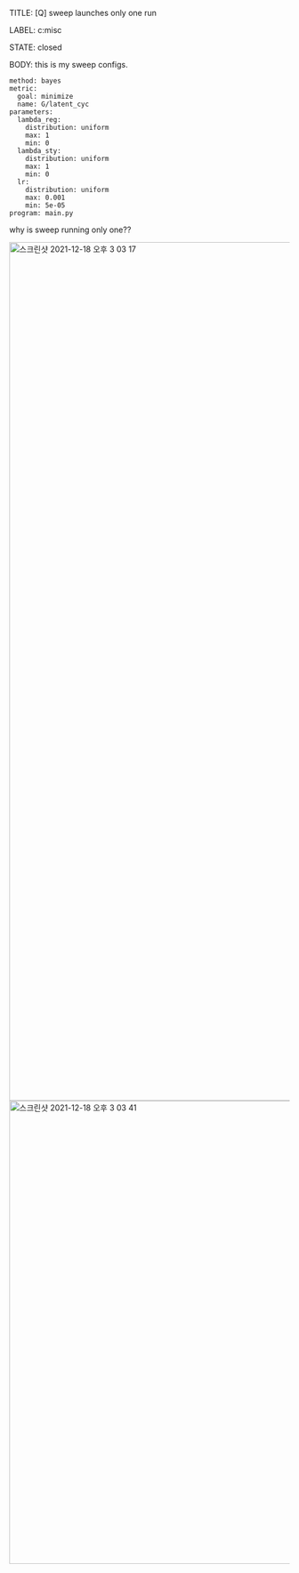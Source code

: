 TITLE:
[Q] sweep launches only one run

LABEL:
c:misc

STATE:
closed

BODY:
this is my sweep configs.

```
method: bayes
metric:
  goal: minimize
  name: G/latent_cyc
parameters:
  lambda_reg:
    distribution: uniform
    max: 1
    min: 0
  lambda_sty:
    distribution: uniform
    max: 1
    min: 0
  lr:
    distribution: uniform
    max: 0.001
    min: 5e-05
program: main.py
```

why is sweep running only one??

<img width="1544" alt="스크린샷 2021-12-18 오후 3 03 17" src="https://user-images.githubusercontent.com/53941554/146631202-2103a880-30e3-41b0-a1f7-4951056c337e.png">
<img width="833" alt="스크린샷 2021-12-18 오후 3 03 41" src="https://user-images.githubusercontent.com/53941554/146631218-e95de434-4f55-4fd2-8bae-6f5e92314aca.png">



